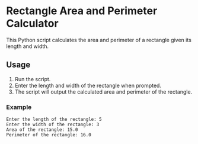 # Rectangle Area and Perimeter Calculator

This Python script calculates the area and perimeter of a rectangle given its length and width.

## Usage

1. Run the script.
2. Enter the length and width of the rectangle when prompted.
3. The script will output the calculated area and perimeter of the rectangle.

### Example

```plaintext
Enter the length of the rectangle: 5
Enter the width of the rectangle: 3
Area of the rectangle: 15.0
Perimeter of the rectangle: 16.0
